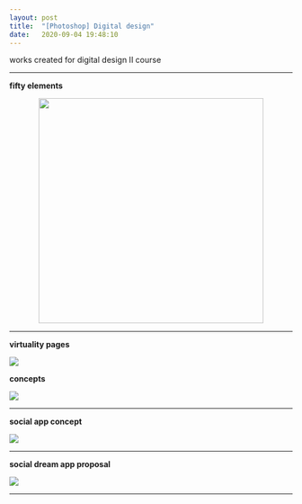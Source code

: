 ```yaml
---
layout: post
title:  "[Photoshop] Digital design"
date:   2020-09-04 19:48:10
---
```


works created for digital design II course

-----------------------------------------------------------

**fifty elements**

<p align="center">
    <img src="https://i.imgur.com/bUeaZJ7.jpg" width="400" >
</p> 

-----------------------------------------------------------

**virtuality pages**

<img src="https://i.imgur.com/Bgx4KlW.jpg">


**concepts** 

<img src="https://i.imgur.com/OMAmTwz.jpg">

-----------------------------------------------------------

**social app concept**

<img src="https://i.imgur.com/nHeem1n.png">

-----------------------------------------------------------

**social dream app proposal**

<img src="https://i.imgur.com/DaC8Ec4.jpg">

-----------------------------------------------------------

